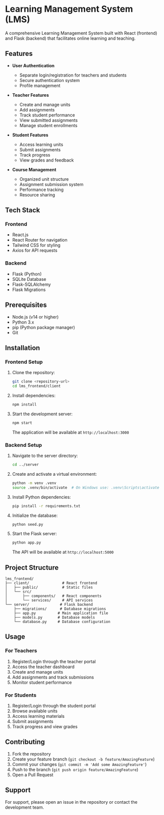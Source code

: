 # Learning Management System (LMS)

A comprehensive Learning Management System built with React (frontend) and Flask (backend) that facilitates online learning and teaching.

## Features

- **User Authentication**

  - Separate login/registration for teachers and students
  - Secure authentication system
  - Profile management

- **Teacher Features**

  - Create and manage units
  - Add assignments
  - Track student performance
  - View submitted assignments
  - Manage student enrollments

- **Student Features**

  - Access learning units
  - Submit assignments
  - Track progress
  - View grades and feedback

- **Course Management**
  - Organized unit structure
  - Assignment submission system
  - Performance tracking
  - Resource sharing

## Tech Stack

### Frontend

- React.js
- React Router for navigation
- Tailwind CSS for styling
- Axios for API requests

### Backend

- Flask (Python)
- SQLite Database
- Flask-SQLAlchemy
- Flask Migrations

## Prerequisites

- Node.js (v14 or higher)
- Python 3.x
- pip (Python package manager)
- Git

## Installation

### Frontend Setup

1. Clone the repository:

   ```bash
   git clone <repository-url>
   cd lms_frontend/client
   ```

2. Install dependencies:

   ```bash
   npm install
   ```

3. Start the development server:
   ```bash
   npm start
   ```
   The application will be available at `http://localhost:3000`

### Backend Setup

1. Navigate to the server directory:

   ```bash
   cd ../server
   ```

2. Create and activate a virtual environment:

   ```bash
   python -m venv .venv
   source .venv/bin/activate  # On Windows use: .venv\Scripts\activate
   ```

3. Install Python dependencies:

   ```bash
   pip install -r requirements.txt
   ```

4. Initialize the database:

   ```bash
   python seed.py
   ```

5. Start the Flask server:
   ```bash
   python app.py
   ```
   The API will be available at `http://localhost:5000`

## Project Structure

```
lms_frontend/
├── client/               # React frontend
│   ├── public/           # Static files
│   └── src/
│       ├── components/   # React components
│       └── services/     # API services
└── server/              # Flask backend
    ├── migrations/      # Database migrations
    ├── app.py          # Main application file
    ├── models.py       # Database models
    └── database.py     # Database configuration
```

## Usage

### For Teachers

1. Register/Login through the teacher portal
2. Access the teacher dashboard
3. Create and manage units
4. Add assignments and track submissions
5. Monitor student performance

### For Students

1. Register/Login through the student portal
2. Browse available units
3. Access learning materials
4. Submit assignments
5. Track progress and view grades

## Contributing

1. Fork the repository
2. Create your feature branch (`git checkout -b feature/AmazingFeature`)
3. Commit your changes (`git commit -m 'Add some AmazingFeature'`)
4. Push to the branch (`git push origin feature/AmazingFeature`)
5. Open a Pull Request

## Support

For support, please open an issue in the repository or contact the development team.
